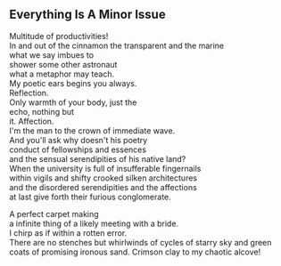 Everything Is A Minor Issue
---------------------------
Multitude of productivities!  
In and out of the cinnamon the transparent and the marine  
what we say imbues to  
shower some other astronaut  
what a metaphor may teach.  
My poetic ears begins you always.  
Reflection.  
Only warmth of your body, just the  
echo, nothing but  
it. Affection.  
I'm the man to the crown of immediate wave.  
And you'll ask why doesn't his poetry  
conduct of fellowships and essences  
and the sensual serendipities of his native land?  
When the university is full of insufferable fingernails  
within vigils and shifty crooked silken architectures  
and the disordered serendipities and the affections  
at last give forth their furious conglomerate.  
  
A perfect carpet making  
a infinite thing of a likely meeting with a bride.  
I chirp as if within a rotten error.  
There are no stenches but whirlwinds of cycles of starry sky and green  
coats of promising ironous sand. Crimson clay to my chaotic alcove!  
